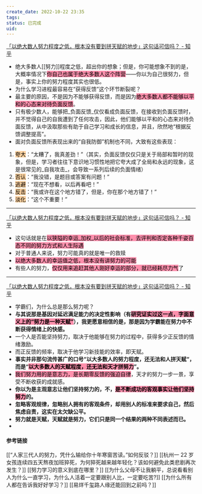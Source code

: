 ```yaml
---
create_date: 2022-10-22 23:35
tags: 
status: 已完成 
uid: 
---
```


[「以绝大数人努力程度之低，根本没有要到拼天赋的地步」这句话可信吗？ - 知乎](https://www.zhihu.com/question/368724273/answer/2578263304)

- 绝大多数人[[努力]]程度之低，超出你的想象；但是，你可能想象不到的是，大概率情况下<mark style="background: #FF5582A6;">你自己也属于绝大多数人这个阵营</mark>——你以为自己很努力，但是，事实上你的努力程度其实也很低。
- 为什么学习进程最容易在“获得反馈”这个环节断裂呢？
- 最主要的原因，不是因为不能够获得反馈，而是因为<mark style="background: #FF5582A6;">绝大多数人都不能够以平和的心态来对待负面反馈</mark>。
- 只有极少数人，能够把_负面反馈_仅仅看成负面反馈，在接收到负面反馈时，并不觉得自己的自我遭到了任何攻击，因此，他们能够以平和的心态来对待负面反馈，从中汲取那些有助于自己学习和成长的信息，并且，欣然地“根据反馈调整提高”。
- 面对负面反馈所表现出来的“自我防御”机制也不同，大致有这些表现： 
1.  <mark style="background: #FFB86CA6;">夸大</mark>：“太糟了，我真差劲！”（其实，负面反馈仅仅只是关于局部和暂时的现象，但是，学习者往往下意识地习惯性地把它夸大成了全局和永远的现象，这是很常见的_自我攻击_，会导致一系列后续的负面情绪）
2.  <mark style="background: #FFB86CA6;">否认</mark>：“我没错，是题目或答案有问题！”
3. <mark style="background: #FFB86CA6;">逃避</mark>：“现在不想看，以后再看吧！”
4. <mark style="background: #FFB86CA6;">反击</mark>：“我或许在这个地方错了，但是，你在那个地方错了！”
5. <mark style="background: #FFB86CA6;">淡化</mark>：“这个不重要！”
---
[「以绝大数人努力程度之低，根本没有要到拼天赋的地步」这句话可信吗？ - 知乎](https://www.zhihu.com/question/368724273/answer/1015540155)

- 这句话就是在<mark style="background: #FF5582A6;">以狭隘的幸运_加权_以后的社会标准，去评判和否定各种千姿百态不同的努力方式和人生际遇</mark>
- 对于普通人来说，努力可能真的就是唯一的救赎
- <mark style="background: #FF5582A6;">以绝大多数人的幸运值之低，根本没有讲努力的可能</mark>
- 有些人的努力，<mark style="background: #FF5582A6;">仅仅用来追赶其他人刚好幸运的部分，就已经耗尽力气</mark>了
---
[「以绝大数人努力程度之低，根本没有要到拼天赋的地步」这句话可信吗？ - 知乎](https://www.zhihu.com/question/368724273/answer/1537686132)

- 学霸们，为什么总是那么努力呢？
- **与其说那是基因对延迟满足能力的决定性影响（有<mark style="background: #FF5582A6;">研究证实过这一点，字面意义上的“努力是一种天赋”</mark>），我更愿意相信的是，那是因为学霸能在努力中不断获得情绪上的快感。**
- 一个人是否能坚持努力，取决于他能够在努力的过程中，获得多少正反馈的情绪激励。
- 而正反馈的频率，取决于他学习新技能的效率，即天赋。
- **事实并非那句流传甚广的口号“以大多数人的努力程度，还无法和人拼天赋“，而是“<mark style="background: #FF5582A6;">以大多数人的天赋程度，还无法和天才拼努力</mark>”。**
- <mark style="background: #FF5582A6;">我们努力用的是意志力，是长期零反馈的强迫自律</mark>，天才的努力一步一景，享受不断收获的成就感。
- **你以为是主观意志让他们坚持努力的，不，<mark style="background: #FF5582A6;">是不断成功的客观事实让他们坚持努力</mark>的。**
- **忽略客观规律，忽略别人拥有的客观条件，却用别人的标准来要求自己，然后焦虑自责，这实在太欠缺公平。**
- **努力就是天赋，天赋就是努力，它们只是同一个结果的两种不同表述而已。**
- 
#### 参考链接

[[“人家三代人的努力，凭什么输给你十年寒窗苦读。”如何反驳？]]
[[杭州一 22 岁女孩连续四五天熬夜加班猝死，为何猝死越来越年轻化？该如何避免此类悲剧再次发生？]]
[[努力学习的意义到底在哪里？]]
[[为什么父母不让我躺平，总说看看别人为什么一直学习，为什么人活着一定要跟别人比，一定要吃苦?]]
[[为什么所有人都在告诉我好好学习？]]
[[易烊千玺路人缘还能回到之前吗？]]